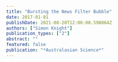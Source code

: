 ```yaml
---
title: "Bursting the News Filter Bubble"
date: 2017-01-01
publishDate: 2021-08-20T12:06:00.598064Z
authors: ["Simon Knight"]
publication_types: ["2"]
abstract: ""
featured: false
publication: "*Australasian Science*"
---
```


